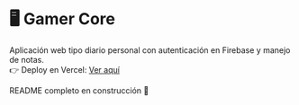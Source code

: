 # 🖥️ Gamer Core  

Aplicación web tipo diario personal con autenticación en Firebase y manejo de notas.  
👉 Deploy en Vercel: [Ver aquí](https://gamer-core-ecommerce.vercel.app/)  

README completo en construcción 🚧

